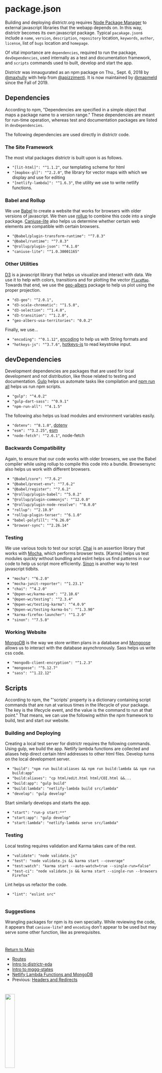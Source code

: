 # package.json

Building and deploying districtr.org requires [Node Package Manager] to
external javascript libraries that the webapp depends on. In this way,
districtr becomes its own javascript package. Typical `pacakage.json`s
include a `name`, `version`, `description`, `repository` location, 
`keywords`, `author`, `license`, list of `bugs` location and `homepage`.

Of vital importance are `dependencies`, required to run the package,
`devDependencies`, used internally as a test and documentation
framework, and `scripts` commands used to built, develop and start the
app.

Districtr was innaugurated as an npm package on Thu., Sept. 6, 2018 by
[@maxhully] with help from [@apizzimenti]. It is now maintained by
[@mapmeld] since the Fall of 2019.


## Dependencies

According to npm, "Dependencies are specified in a simple object that
maps a package name to a version range." These dependencies are meant
for run-time operation, whereas test and documentation packages are
listed in `devDependencies`.

The following dependencies are used directly in districtr code.

### The Site Framework

The most vital packages districtr is built upon is as follows.
- `"[lit-html]": "^1.1.2"`, our templating scheme for html
- `"[mapbox-gl]": "^2.2.0"`, the library for vector maps with which we
display and use for editing
- `"[netlify-lambda]": "^1.6.3"`, the utility we use to write netlify
functions.
        
### Babel and Rollup

We use [Babel] to create a website that works for browsers with
older versions of javascript. We then use [rollup] to combine this
code into a single package. [Caniuse-lite] also helps us determine
whether certain web elements are compatible with certain browsers.

- `"@babel/plugin-transform-runtime": "^7.8.3"`
- `"@babel/runtime": "^7.8.3"`
- `"@rollup/plugin-json": "^4.1.0"`
- `"caniuse-lite": "^1.0.30001165"`

### Other Utilities

[D3] is a javascript library that helps us visualize and interact
with data. We use it to help with colors, transitions and for
plotting the vector [`PlaceMap`]. Towards that end, we use
the [geo-albers] package to help us plot using the proper
projection.
 
- `"d3-geo": "^2.0.1",`
- `"d3-scale-chromatic": "^1.5.0",`
- `"d3-selection": "^1.4.0",`
- `"d3-transition": "^1.2.0",`
- `"geo-albers-usa-territories": "0.0.2"`

Finally, we use...

- `"encoding": "^0.1.12"`, [encoding] to help us with String formats and
- `"hotkeys-js": "^3.7.6"`, [hotkeys-js] to read keystroke input. 

## devDependencies

Development dependencies are packages that are used for local
development and not distribution, like those related to testing and
documentation. [Gulp] helps us automate tasks like compilation and
[npm run all] helps us run npm scripts. 

- `"gulp": "^4.0.2"`
- `"gulp-dart-sass": "^0.9.1"`
- `"npm-run-all": "^4.1.5"`

The following also helps us load modules and environment variables
easily. 

- `"dotenv": "^8.1.0"`, [dotenv]
- `"esm": "^3.2.25"`, [esm]
- `"node-fetch": "^2.6.1"`, node-fetch

### Backwards Compatibility

Again, to ensure that our code works with older browsers, we use the
Babel compiler while using rollup to compile this code into a bundle.
Browsersync also helps us work with different browsers.

- `"@babel/core": "^7.6.2"`
- `"@babel/preset-env": "^7.6.2"`
- `"@babel/register": "^7.6.2"`
- `"@rollup/plugin-babel": "^5.0.2"`
- `"@rollup/plugin-commonjs": "^12.0.0"`
- `"@rollup/plugin-node-resolve": "^8.0.0"`
- `"rollup": "^2.10.9"`
- `"rollup-plugin-terser": "^6.1.0"`
- `"babel-polyfill": "^6.26.0"`
- `"browser-sync": "^2.26.14"`

### Testing           

We use various tools to test our script. [Chai] is an assertion library
that works with [Mocha], which performs browser tests. [Karma] helps us
test modules quickly without bundling and eslint helps us find patterns
in our code to help us script more efficiently. [Sinon] is another way
to test javascript tidbits.

- `"mocha": "^6.2.0"`
- `"mocha-junit-reporter": "^1.23.1"`
- `"chai": "^4.2.0"`
- `"@open-wc/karma-esm": "^2.10.6"`
- `"@open-wc/testing": "^2.3.4"`
- `"@open-wc/testing-karma": "^4.0.9"`
- `"@open-wc/testing-karma-bs": "^1.3.90"`
- `"karma-firefox-launcher": "^1.2.0"`
- `"sinon": "^7.5.0"`

### Working Website

[MongoDB] is the way we store written plans in a database and [Mongoose]
allows us to interact with the database asynchronously. Sass helps us
write css code.

- `"mongodb-client-encryption": "^1.2.3"`
- `"mongoose": "^5.12.7"`
- `"sass": "^1.22.12"`

## Scripts 

According to npm, the "'scripts' property is a dictionary containing
script commands that are run at various times in the lifecycle of your
package. The key is the lifecycle event, and the value is the command to
run at that point." That means, we can use the following within the npm
framework to build, test and start our website. 

### Building and Deploying

Creating a local test server for districtr requires the following
commands. Using gulp, we build the app. Netlify lambda functions are
collected and aliases help direct certain html addresses to other html
files. Develop turns on the local development server. 

- `"build": "npm run build:aliases && npm run build:lambda && npm run build:app"`
- `"build:aliases": "cp html/edit.html html/COI.html &&...`
- `"build:app": "gulp build"`
- `"build:lambda": "netlify-lambda build src/lambda"`
- `"develop": "gulp develop"`

Start similarly develops and starts the app. 

- `"start": "run-p start:**"`
- `"start:app": "gulp develop"`
- `"start:lambda": "netlify-lambda serve src/lambda"`

### Testing 

Local testing requires validation and Karma takes care of the rest.

- `"validate": "node validate.js"`
- `"test": "node validate.js && karma start --coverage"`
- `"test:watch": "karma start --auto-watch=true --single-run=false"`
- `"test-ci": "node validate.js && karma start --single-run --browsers Firefox"`

Lint helps us refactor the code. 

- `"lint": "eslint src"`

# #

### Suggestions

Wrangling packages for npm is its own specialty. While reviewing the code,
it appears that `caniuse-lite?` and `encoding` don't appear to be used
but may serve some other function, like as prerequisites. 

# #

[Return to Main](../README.md)
- [Routes](../09deployment/routes.md)
- [Intro to districtr-eda](../09deployment/districtreda.md)
- [Intro to mggg-states](../09deployment/mggg-states.md)
- [Netlify Lambda Functions and MongoDB](../09deployment/mongolambdas.md)
- Previous: [Headers and Redirects](../09deployment/headersredirects.md)

[@maxhully]: http://github.com/maxhully
[@mapmeld]: http://github.com/mapmeld
[@apizzimenti]: http://github.com/apizzimenti

[Node Package Manager]: https://www.npmjs.com/
[lit-html]: https://lit-html.polymer-project.org/
[mapbox-gl]: https://docs.mapbox.com/mapbox-gl-js/api/
[netlify-lambda]: https://github.com/netlify/netlify-lambda
[Babel]: https://babeljs.io/
[rollup]: https://rollupjs.org/
[Caniuse-lite]: https://www.npmjs.com/package/caniuse-lite
[D3]: https://d3js.org/
[`PlaceMap`]: ../07portals/placemap.md
[geo-albers]: https://github.com/stamen/geo-albers-usa-territories
[encoding]: https://www.npmjs.com/package/encoding
[hotkeys-js]: https://www.npmjs.com/package/hotkeys-js
[Gulp]: https://gulpjs.com/
[npm run all]: https://www.npmjs.com/package/npm-run-all
[dotenv]: https://www.npmjs.com/package/dotenv
[esm]: https://www.npmjs.com/package/esm
[node-fetch]: https://www.npmjs.com/package/node-fetch
[babel-polyfill]: https://babeljs.io/docs/en/babel-polyfill
[browser-sync]: https://browsersync.io/
[Chai]: https://www.chaijs.com/
[Mocha]: https://mochajs.org/
[Sinon]: https://sinonjs.org/
[Mongoose]: https://mongoosejs.com/
[MongoDB]: https://www.mongodb.com/

# #

<img src="../../assets/mggg.svg" width=25%>

[The Metric Geometry and Gerrymandering Group Redistricting Lab](http://mggg.org)

Tufts University, Medford and Somerville, MA